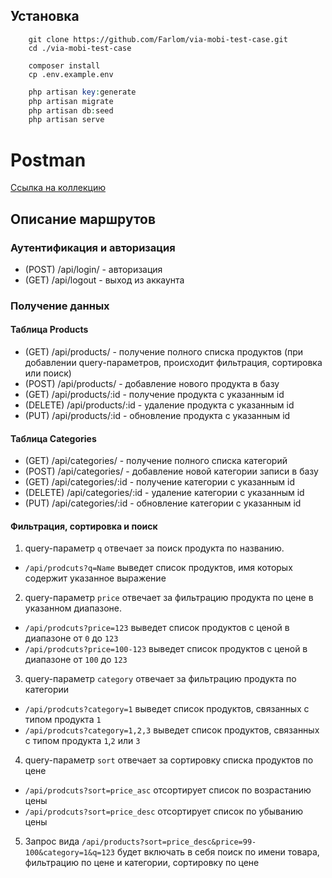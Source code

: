 ## Установка

```
    git clone https://github.com/Farlom/via-mobi-test-case.git
    cd ./via-mobi-test-case 
```

``` 
    composer install
    cp .env.example.env
```

```php
    php artisan key:generate
    php artisan migrate
    php artisan db:seed
    php artisan serve
```

# Postman
[Ссылка на коллекцию](https://www.postman.com/research-meteorologist-45273918/workspace/public/collection/27303078-3ee9aac4-4474-4f18-aacf-4bf24f13faa9?action=share&creator=27303078)

## Описание маршрутов
### Аутентификация и авторизация
- (POST) /api/login/ - авторизация
- (GET) /api/logout - выход из аккаунта
### Получение данных
#### Таблица Products
- (GET) /api/products/ - получение полного списка продуктов (при добавлении query-параметров, происходит фильтрация, сортировка или поиск)
- (POST) /api/products/ - добавление нового продукта в базу
- (GET) /api/products/:id - получение продукта с указанным id
- (DELETE) /api/products/:id - удаление продукта с указанным id
- (PUT) /api/products/:id - обновление продукта с указанным id
#### Таблица Categories
- (GET) /api/categories/ - получение полного списка категорий
- (POST) /api/categories/ - добавление новой категории записи в базу
- (GET) /api/categories/:id - получение категории с указанным id
- (DELETE) /api/categories/:id - удаление категории с указанным id
- (PUT) /api/categories/:id - обновление категории с указанным id

#### Фильтрация, сортировка и поиск 
1. query-параметр `q` отвечает за поиск продукта по названию.
- `/api/prodcuts?q=Name` выведет список продуктов, имя которых содержит указанное выражение

2. query-параметр `price` отвечает за фильтрацию продукта по цене в указанном диапазоне.
- `/api/prodcuts?price=123` выведет список продуктов с ценой в диапазоне от `0` до `123`
- `/api/prodcuts?price=100-123` выведет список продуктов с ценой в диапазоне от `100` до `123`

3. query-параметр `category` отвечает за фильтрацию продукта по категории 
- `/api/prodcuts?category=1` выведет список продуктов, связанных с типом продукта `1`
- `/api/prodcuts?category=1,2,3` выведет список продуктов, связанных с типом продукта `1`,`2` или `3`

4. query-параметр `sort` отвечает за сортировку списка продуктов по цене
- `/api/prodcuts?sort=price_asc` отсортирует список по возрастанию цены
- `/api/prodcuts?sort=price_desc` отсортирует список по убыванию цены

5. Запрос вида `/api/products?sort=price_desc&price=99-100&category=1&q=123` будет включать в себя поиск по имени товара, фильтрацию по цене и категории, сортировку по цене
